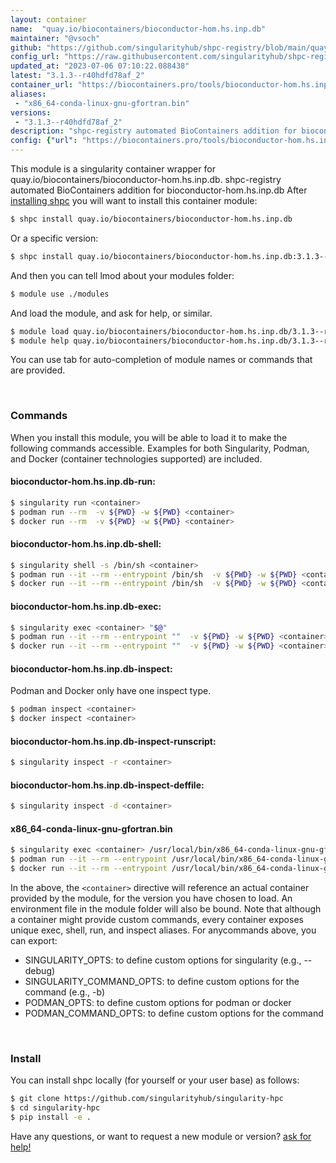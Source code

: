 ```yaml
---
layout: container
name:  "quay.io/biocontainers/bioconductor-hom.hs.inp.db"
maintainer: "@vsoch"
github: "https://github.com/singularityhub/shpc-registry/blob/main/quay.io/biocontainers/bioconductor-hom.hs.inp.db/container.yaml"
config_url: "https://raw.githubusercontent.com/singularityhub/shpc-registry/main/quay.io/biocontainers/bioconductor-hom.hs.inp.db/container.yaml"
updated_at: "2023-07-06 07:10:22.088438"
latest: "3.1.3--r40hdfd78af_2"
container_url: "https://biocontainers.pro/tools/bioconductor-hom.hs.inp.db"
aliases:
 - "x86_64-conda-linux-gnu-gfortran.bin"
versions:
 - "3.1.3--r40hdfd78af_2"
description: "shpc-registry automated BioContainers addition for bioconductor-hom.hs.inp.db"
config: {"url": "https://biocontainers.pro/tools/bioconductor-hom.hs.inp.db", "maintainer": "@vsoch", "description": "shpc-registry automated BioContainers addition for bioconductor-hom.hs.inp.db", "latest": {"3.1.3--r40hdfd78af_2": "sha256:ffc3e6306156017c03f1ee1fbe835c3744f401a2fb76855eff3efc3774267883"}, "tags": {"3.1.3--r40hdfd78af_2": "sha256:ffc3e6306156017c03f1ee1fbe835c3744f401a2fb76855eff3efc3774267883"}, "docker": "quay.io/biocontainers/bioconductor-hom.hs.inp.db", "aliases": {"x86_64-conda-linux-gnu-gfortran.bin": "/usr/local/bin/x86_64-conda-linux-gnu-gfortran.bin"}}
---
```


This module is a singularity container wrapper for quay.io/biocontainers/bioconductor-hom.hs.inp.db.
shpc-registry automated BioContainers addition for bioconductor-hom.hs.inp.db
After [installing shpc](#install) you will want to install this container module:


```bash
$ shpc install quay.io/biocontainers/bioconductor-hom.hs.inp.db
```

Or a specific version:

```bash
$ shpc install quay.io/biocontainers/bioconductor-hom.hs.inp.db:3.1.3--r40hdfd78af_2
```

And then you can tell lmod about your modules folder:

```bash
$ module use ./modules
```

And load the module, and ask for help, or similar.

```bash
$ module load quay.io/biocontainers/bioconductor-hom.hs.inp.db/3.1.3--r40hdfd78af_2
$ module help quay.io/biocontainers/bioconductor-hom.hs.inp.db/3.1.3--r40hdfd78af_2
```

You can use tab for auto-completion of module names or commands that are provided.

<br>

### Commands

When you install this module, you will be able to load it to make the following commands accessible.
Examples for both Singularity, Podman, and Docker (container technologies supported) are included.

#### bioconductor-hom.hs.inp.db-run:

```bash
$ singularity run <container>
$ podman run --rm  -v ${PWD} -w ${PWD} <container>
$ docker run --rm  -v ${PWD} -w ${PWD} <container>
```

#### bioconductor-hom.hs.inp.db-shell:

```bash
$ singularity shell -s /bin/sh <container>
$ podman run --it --rm --entrypoint /bin/sh  -v ${PWD} -w ${PWD} <container>
$ docker run --it --rm --entrypoint /bin/sh  -v ${PWD} -w ${PWD} <container>
```

#### bioconductor-hom.hs.inp.db-exec:

```bash
$ singularity exec <container> "$@"
$ podman run --it --rm --entrypoint ""  -v ${PWD} -w ${PWD} <container> "$@"
$ docker run --it --rm --entrypoint ""  -v ${PWD} -w ${PWD} <container> "$@"
```

#### bioconductor-hom.hs.inp.db-inspect:

Podman and Docker only have one inspect type.

```bash
$ podman inspect <container>
$ docker inspect <container>
```

#### bioconductor-hom.hs.inp.db-inspect-runscript:

```bash
$ singularity inspect -r <container>
```

#### bioconductor-hom.hs.inp.db-inspect-deffile:

```bash
$ singularity inspect -d <container>
```


#### x86_64-conda-linux-gnu-gfortran.bin

```bash
$ singularity exec <container> /usr/local/bin/x86_64-conda-linux-gnu-gfortran.bin
$ podman run --it --rm --entrypoint /usr/local/bin/x86_64-conda-linux-gnu-gfortran.bin   -v ${PWD} -w ${PWD} <container> -c " $@"
$ docker run --it --rm --entrypoint /usr/local/bin/x86_64-conda-linux-gnu-gfortran.bin   -v ${PWD} -w ${PWD} <container> -c " $@"
```



In the above, the `<container>` directive will reference an actual container provided
by the module, for the version you have chosen to load. An environment file in the
module folder will also be bound. Note that although a container
might provide custom commands, every container exposes unique exec, shell, run, and
inspect aliases. For anycommands above, you can export:

 - SINGULARITY_OPTS: to define custom options for singularity (e.g., --debug)
 - SINGULARITY_COMMAND_OPTS: to define custom options for the command (e.g., -b)
 - PODMAN_OPTS: to define custom options for podman or docker
 - PODMAN_COMMAND_OPTS: to define custom options for the command

<br>

### Install

You can install shpc locally (for yourself or your user base) as follows:

```bash
$ git clone https://github.com/singularityhub/singularity-hpc
$ cd singularity-hpc
$ pip install -e .
```

Have any questions, or want to request a new module or version? [ask for help!](https://github.com/singularityhub/singularity-hpc/issues)